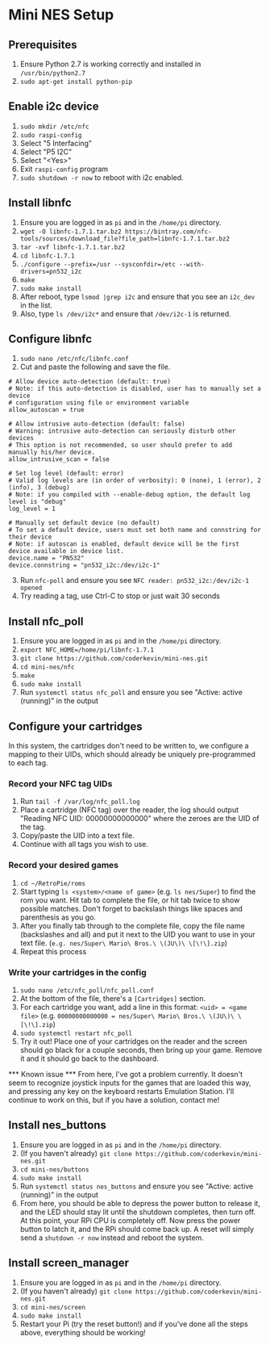 # Mini NES Setup

## Prerequisites

1. Ensure Python 2.7 is working correctly and installed in `/usr/bin/python2.7`
2. `sudo apt-get install python-pip`

## Enable i2c device
1. `sudo mkdir /etc/nfc`
2. `sudo raspi-config`
3. Select "5 Interfacing"
4. Select "P5 I2C"
5. Select "\<Yes\>"
6. Exit `raspi-config` program
7. `sudo shutdown -r now` to reboot with i2c enabled.

## Install libnfc
1. Ensure you are logged in as `pi` and in the `/home/pi` directory.
2. `wget -O libnfc-1.7.1.tar.bz2 https://bintray.com/nfc-tools/sources/download_file?file_path=libnfc-1.7.1.tar.bz2`
3. `tar -xvf libnfc-1.7.1.tar.bz2`
4. `cd libnfc-1.7.1`
5. `./configure --prefix=/usr --sysconfdir=/etc --with-drivers=pn532_i2c`
6. `make`
7. `sudo make install`
8. After reboot, type `lsmod |grep i2c` and ensure that you see an `i2c_dev` in the list.
9. Also, type `ls /dev/i2c*` and ensure that `/dev/i2c-1` is returned.

## Configure libnfc
1. `sudo nano /etc/nfc/libnfc.conf`
2. Cut and paste the following and save the file.
```
# Allow device auto-detection (default: true)
# Note: if this auto-detection is disabled, user has to manually set a device
# configuration using file or environment variable
allow_autoscan = true

# Allow intrusive auto-detection (default: false)
# Warning: intrusive auto-detection can seriously disturb other devices
# This option is not recommended, so user should prefer to add manually his/her device.
allow_intrusive_scan = false

# Set log level (default: error)
# Valid log levels are (in order of verbosity): 0 (none), 1 (error), 2 (info), 3 (debug)
# Note: if you compiled with --enable-debug option, the default log level is "debug"
log_level = 1

# Manually set default device (no default)
# To set a default device, users must set both name and connstring for their device
# Note: if autoscan is enabled, default device will be the first device available in device list.
device.name = "PN532"
device.connstring = "pn532_i2c:/dev/i2c-1"
```
3. Run `nfc-poll` and ensure you see `NFC reader: pn532_i2c:/dev/i2c-1 opened`
4. Try reading a tag, use Ctrl-C to stop or just wait 30 seconds

## Install nfc_poll
1. Ensure you are logged in as `pi` and in the `/home/pi` directory.
2. `export NFC_HOME=/home/pi/libnfc-1.7.1`
3. `git clone https://github.com/coderkevin/mini-nes.git`
4. `cd mini-nes/nfc`
5. `make`
6. `sudo make install`
7. Run `systemctl status nfc_poll` and ensure you see "Active: active (running)" in the output

## Configure your cartridges

In this system, the cartridges don't need to be written to, we configure a mapping to their UIDs, which should already be uniquely pre-programmed to each tag.

### Record your NFC tag UIDs
1. Run `tail -f /var/log/nfc_poll.log`
2. Place a cartridge (NFC tag) over the reader, the log should output "Reading NFC UID: 00000000000000" where the zeroes are the UID of the tag.
3. Copy/paste the UID into a text file.
4. Continue with all tags you wish to use.

### Record your desired games
1. `cd ~/RetroPie/roms`
2. Start typing `ls <system>/<name of game>` (e.g. `ls nes/Super`) to find the rom you want. Hit tab to complete the file, or hit tab twice to show possible matches. Don't forget to backslash things like spaces and parenthesis as you go.
3. After you finally tab through to the complete file, copy the file name (backslashes and all) and put it next to the UID you want to use in your text file. (`e.g. nes/Super\ Mario\ Bros.\ \(JU\)\ \[\!\].zip`)
5. Repeat this process

### Write your cartridges in the config
1. `sudo nano /etc/nfc_poll/nfc_poll.conf`
2. At the bottom of the file, there's a `[Cartridges]` section.
3. For each cartridge you want, add a line in this format: `<uid> = <game file>` (e.g. `00000000000000 = nes/Super\ Mario\ Bros.\ \(JU\)\ \[\!\].zip`)
4. `sudo systemctl restart nfc_poll`
5. Try it out! Place one of your cartridges on the reader and the screen should go black for a couple seconds, then bring up your game. Remove it and it should go back to the dashboard.

*** Known issue ***
From here, I've got a problem currently. It doesn't seem to recognize joystick inputs for the games that are loaded this way, and pressing any key on the keyboard restarts Emulation Station. I'll continue to work on this, but if you have a solution, contact me!

## Install nes_buttons
1. Ensure you are logged in as `pi` and in the `/home/pi` directory.
2. (If you haven't already) `git clone https://github.com/coderkevin/mini-nes.git`
3. `cd mini-nes/buttons`
4. `sudo make install`
5. Run `systemctl status nes_buttons` and ensure you see "Active: active (running)" in the output
6. From here, you should be able to depress the power button to release it, and the LED should stay lit until the shutdown completes, then turn off. At this point, your RPi CPU is completely off. Now press the power button to latch it, and the RPi should come back up. A reset will simply send a `shutdown -r now` instead and reboot the system.

## Install screen_manager
1. Ensure you are logged in as `pi` and in the `/home/pi` directory.
2. (If you haven't already) `git clone https://github.com/coderkevin/mini-nes.git`
3. `cd mini-nes/screen`
4. `sudo make install`
5. Restart your Pi (try the reset button!) and if you've done all the steps above, everything should be working!


